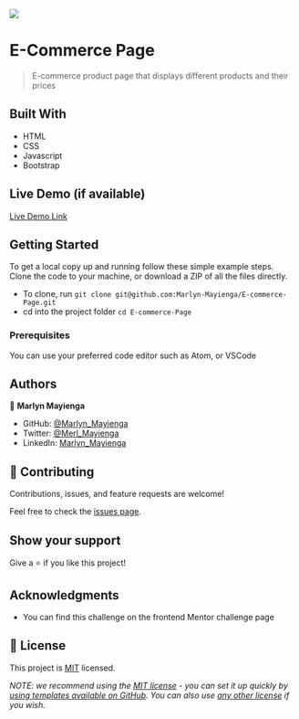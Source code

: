 ![](https://img.shields.io/badge/Microverse-blueviolet)

# E-Commerce Page

> E-commerce product page that displays different products and their prices


## Built With

- HTML
- CSS
- Javascript
- Bootstrap

## Live Demo (if available)

[Live Demo Link](https://livedemo.com)


## Getting Started
To get a local copy up and running follow these simple example steps.
Clone the code to your machine, or download a ZIP of all the files directly.
- To clone, run `git clone git@github.com:Marlyn-Mayienga/E-commerce-Page.git `
- cd into the project folder `cd E-commerce-Page`


### Prerequisites
You can use your preferred code editor such as Atom, or VSCode
## Authors

👤 **Marlyn Mayienga**

- GitHub: [@Marlyn_Mayienga](https://github.com/Marlyn_Mayienga)
- Twitter: [@Merl_Mayienga](https://twitter.com/M_ayienga)
- LinkedIn: [Marlyn_Mayienga](https://linkedin.com/in/Marlyn_Mayienga)

## 🤝 Contributing

Contributions, issues, and feature requests are welcome!

Feel free to check the [issues page](../../issues/).

## Show your support

Give a ⭐️ if you like this project!

## Acknowledgments

- You can find this challenge on the frontend Mentor challenge page

## 📝 License

This project is [MIT](./LICENSE) licensed.

_NOTE: we recommend using the [MIT license](https://choosealicense.com/licenses/mit/) - you can set it up quickly by [using templates available on GitHub](https://docs.github.com/en/communities/setting-up-your-project-for-healthy-contributions/adding-a-license-to-a-repository). You can also use [any other license](https://choosealicense.com/licenses/) if you wish._
